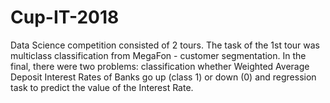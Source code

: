 # Cup-IT-2018
Data Science competition consisted of 2 tours.
The task of the 1st tour was multiclass classification from MegaFon - customer segmentation.
In the final, there were two problems: classification whether Weighted Average Deposit Interest Rates of Banks go up (class 1) or down (0) and regression task to predict the value of the Interest Rate.
